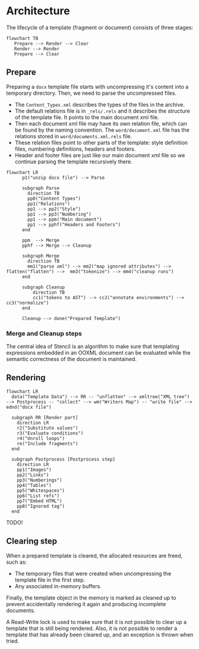 # Architecture

The lifecycle of a template (fragment or document) consists of three stages:


```mermaid
flowchart TB
   Prepare --> Render --> Clear
   Render --> Render
   Prepare --> Clear
```

## Prepare

Preparing a `docx` template file starts with uncompressing it's content into a temporary directory. Then, we need to parse the uncompressed files.

- The `Content_Types.xml` describes the types of the files in the archive.
- The default relations file is in `_rels/.rels` and it describes the structure of the template file. It points to the main document xml file.
- Then each document xml file may have its own relation file, which can be found by the naming convention. The `word/document.xml` file has the relations stored in `word/documents.xml.rels` file.
- These relation files point to other parts of the template: style definition files, numbering definitions, headers and footers.
- Header and footer files are just like our main document xml file so we continue parsing the template recursively there.

```mermaid
flowchart LR
      p1("unzip docx file") --> Parse

      subgraph Parse
        direction TB
        pp0("Content Types")
        pp1("Relations")
        pp1 --> pp2("Style")
        pp1 --> pp3("Numbering")
        pp1 --> ppm("Main document")
        pp1 --> pphf("Headers and Footers")
      end

      ppm  --> Merge
      pphf --> Merge --> Cleanup

      subgraph Merge
        direction TB
        mm1("parse xml") --> mm2("map ignored attributes") --> flatten("flatten") -->  mm3("tokenize") --> mm4("cleanup runs")
      end

      subgraph Cleanup
          direction TB
          cc1("tokens to AST") --> cc2("annotate environments") --> cc3("normalize")
      end

      Cleanup --> done("Prepared Template")
```

### Merge and Cleanup steps

The central idea of Stencil is an algorithm to make sure that templating expressions embedded in an OOXML document can be evaluated while the semantic correctness of the document is maintained.

## Rendering

```mermaid
flowchart LR
  data("Template Data") --> RR -- "unflatten" --> xmltree("XML tree") --> Postprocess -- "collect" --> wm("Writers Map") -- "write file" --> ednd("docx file")

  subgraph RR [Render part]
    direction LR
    r2("Substitute values")
    r3("Evaluate conditions")
    r4("Unroll loops")
    re("Include fragments")
  end

  subgraph Postprocess [Postprocess step]
    direction LR
    pp1("Images")
    pp2("Links")
    pp3("Numberings")
    pp4("Tables")
    pp5("Whitespaces")
    pp6("List refs")
    pp7("Embed HTML")
    pp8("Ignored tag")
  end
```

TODO!

## Clearing step

When a prepared template is cleared, the allocated resources are freed, such as:
- The temporary files that were created when uncompressing the template file in the first step.
- Any associated in-memory buffers.

Finally, the template object in the memory is marked as cleaned up to prevent accidentally rendering it again and producing incomplete documents.

A Read-Write lock is used to make sure that it is not possible to clear up a template that is still being rendered. Also, it is not possible to render a template that has already been cleared up, and an exception is thrown when tried.
